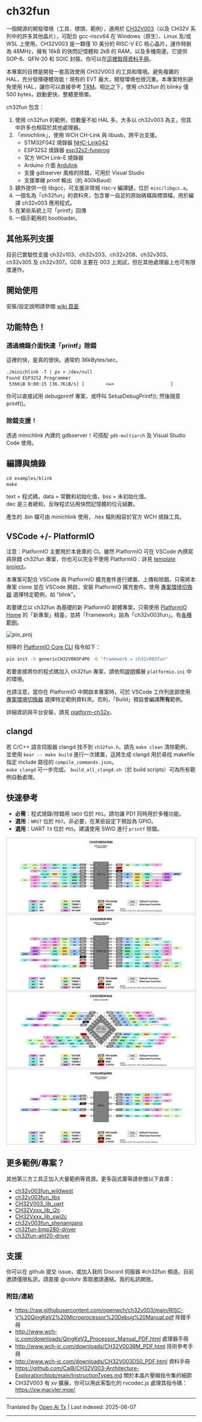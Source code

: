# ch32fun

一個開源的開發環境（工具、標頭、範例），適用於 [CH32V003](http://www.wch-ic.com/products/CH32V003.html)（以及 CH32V 系列中的許多其他晶片），可配合 gcc-riscv64 在 Windows（原生）、Linux 及/或 WSL 上使用。CH32V003 是一顆僅 10 美分的 RISC-V EC 核心晶片，運作時脈為 48MHz，擁有 16kB 的快閃記憶體和 2kB 的 RAM，以及多種周邊。它提供 SOP-8、QFN-20 和 SOIC 封裝。你可以在[這裡取得資料手冊](http://www.wch-ic.com/downloads/CH32V003DS0_PDF.html)。

本專案的目標是開發一套高效使用 CH32V003 的工具和環境。避免複雜的 HAL，充分發揮硬體效能！現有的 EVT 龐大，開發環境也很沉重。本專案特別避免使用 HAL，讓你可以直接參考 [TRM](http://www.wch-ic.com/downloads/CH32V003RM_PDF.html)。相比之下，使用 ch32fun 的 blinky 僅 500 bytes，啟動更快，整體更簡單。

ch32fun 包含：
1. 使用 ch32fun 的範例，但數量不如 HAL 多。大多以 ch32v003 為主，但其中許多也相容於其他處理器。
2. 「minichlink」，使用 WCH CH-Link 與 libusb，跨平台支援。
   * STM32F042 燒錄器 [NHC-Link042](https://github.com/NgoHungCuong/NHC-Link042)
   * ESP32S2 燒錄器 [esp32s2-funprog](https://github.com/cnlohr/esp32s2-cookbook/tree/master/ch32v003programmer)
   * 官方 WCH Link-E 燒錄器
   * Arduino 介面 [Ardulink](https://gitlab.com/BlueSyncLine/arduino-ch32v003-swio)
   * 支援 gdbserver 風格的除錯，可用於 Visual Studio
   * 支援單線 printf 輸出（約 400kBaud）
3. 額外提供一份 libgcc，可支援非常規 risc-v 編譯鏈，位於 `misc/libgcc.a`。
4. 一個名為「ch32fun」的資料夾，包含單一自足的原始碼檔與標頭檔，用於編譯 ch32v003 應用程式。
5. 在某些系統上可「printf」回傳
6. 一個示範用的 bootloader。

## 其他系列支援

目前已實驗性支援 ch32v103、ch32v203、ch32v208、ch32v303、ch32v305 及 ch32v307。GDB 主要在 003 上測試，但在其他處理器上也可有限度運作。

## 開始使用

安裝/設定說明請參閱 [wiki 頁面](https://github.com/cnlohr/ch32fun/wiki/Installation)

## 功能特色！

###  透過燒錄介面快速「printf」除錯

這裡的快，是真的很快。通常約 36kBytes/sec。

```
./minichlink -T | pv > /dev/null
Found ESP32S2 Programmer
 536KiB 0:00:15 [36.7KiB/s] [        <=>                     ]
```

你可以直接試用 debugprintf 專案，或呼叫 SetupDebugPrintf(); 然後隨意 printf()。

### 除錯支援！

透過 minichlink 內建的 gdbserver！可搭配 `gdb-multiarch` 及 Visual Studio Code 使用。

## 編譯與燒錄

```
cd examples/blink
make
```

text = 程式碼，data = 常數和初始化值，bss = 未初始化值。  
dec 是三者總和，反映程式佔用快閃記憶體的位元組數。

產生的 .bin 檔可由 minichlink 使用，.hex 檔則相容於官方 WCH 燒錄工具。

## VSCode +/- PlatformIO

注意：PlatformIO 主要用於本倉庫的 CI。雖然 PlatformIO 可在 VSCode 內撰寫與除錯 ch32fun 專案，你也可以完全不使用 PlatformIO：詳見 [template project](https://github.com/cnlohr/ch32fun/tree/master/examples/template/.vscode)。

本專案可配合 VSCode 與 PlatformIO 擴充套件進行建置、上傳和除錯。只需將本專案 clone 並在 VSCode 開啟，安裝 PlatformIO 擴充套件。使用 [專案環境切換器](https://docs.platformio.org/en/latest/integration/ide/vscode.html#project-tasks) 選擇特定範例，如 "blink"。

若要建立以 ch32fun 為基礎的新 PlatformIO 韌體專案，只需使用 [PlatformIO Home](https://docs.platformio.org/en/latest/home/index.html) 的「新專案」精靈，並將「Framework」設為「ch32v003fun」。有[各種範例](https://github.com/Community-PIO-CH32V/platform-ch32v/tree/develop/examples/blinky-ch32v003fun)。

![pio_proj](https://raw.githubusercontent.com/cnlohr/ch32fun/master/.github/pio_project_creation.png)

相等的 [PlatformIO Core CLI](https://docs.platformio.org/en/latest/integration/ide/vscode.html#platformio-core-cli) 指令如下：
```sh
pio init -b genericCH32V003F4P6 -O "framework = ch32v003fun"
```

若要直接將你的程式碼加入 ch32fun 專案，請依照[說明](https://github.com/cnlohr/ch32fun/blob/49640fbccf231191aa83c6a2bbe9d385535b2d1e/platformio.ini#L48-L53)擴展 `platformio.ini` 中的環境。

也請注意，當你在 PlatformIO 中開啟本專案時，可於 VSCode 工作列底部使用 [專案環境切換器](https://docs.platformio.org/en/latest/integration/ide/vscode.html#project-tasks) 選擇特定範例資料夾。否則，「Build」預設會編譯**所有**範例。

詳細資訊與平台安裝，請見 [platform-ch32v](https://github.com/Community-PIO-CH32V/platform-ch32v)。

## clangd

若 C/C++ 語言伺服器 clangd 找不到 `ch32fun.h`，請先 `make clean` 清除範例，並使用 `bear -- make build` 進行一次建置，這將生成 clangd 用於尋找 makefile 指定 include 路徑的 `compile_commands.json`。  
`make clangd` 可一步完成。
`build_all_clangd.sh`（於 build scripts）可為所有範例自動處理。

## 快速參考
 * **必需**：程式燒錄/除錯用 `SWIO` 位於 `PD1`。請勿讓 PD1 同時用於多種功能。
 * **選用**：`NRST` 位於 `PD7`。非必要，在某些設定下預設為 GPIO。
 * **選用**：UART `TX` 位於 `PD5`。建議使用 SWIO 進行 `printf` 除錯。

![ch32v003a4m6](https://raw.githubusercontent.com/Tengo10/pinout-overview/main/pinouts/CH32v003/ch32v003a4m6.svg)
![ch32v003f4p6](https://raw.githubusercontent.com/Tengo10/pinout-overview/main/pinouts/CH32v003/ch32v003f4p6.svg)
![ch32v003f4u6](https://raw.githubusercontent.com/Tengo10/pinout-overview/main/pinouts/CH32v003/ch32v003f4u6.svg)
![ch32v003j4m6](https://raw.githubusercontent.com/Tengo10/pinout-overview/main/pinouts/CH32v003/ch32v003j4m6.svg)

## 更多範例/專案？

其他第三方工具正加入大量範例等資源。更多函式庫等請參閱以下倉庫：
 * [ch32v003fun_wildwest](https://github.com/recallmenot/ch32v003fun_wildwest)
 * [ch32v003fun_libs](https://github.com/hexeguitar/ch32v003fun_libs)
 * [CH32V003_lib_uart](https://github.com/ADBeta/CH32V003_lib_uart)
 * [CH32Vxxx_lib_i2c](https://github.com/ADBeta/CH32Vxxx_lib_i2c)
 * [CH32Vxxx_lib_swi2c](https://github.com/ADBeta/CH32Vxxx_lib_swi2c)
 * [ch32v003fun_shenanigans](https://github.com/DeadBugEngineering/ch32v003fun_shenanigans)
 * [ch32fun-bmp280-driver](https://github.com/pabloestrado/ch32fun-bmp280-driver)
 * [ch32fun-aht20-driver](https://github.com/pabloestrado/ch32fun-aht20-driver)

## 支援

你可以在 github 提交 issue，或加入我的 Discord 伺服器 #ch32fun 頻道。目前邀請僅限私訊，請直接 @cnlohr 索取邀請連結。我的私訊開放。

### 附註/連結

 * https://raw.githubusercontent.com/openwch/ch32v003/main/RISC-V%20QingKeV2%20Microprocessor%20Debug%20Manual.pdf 除錯手冊
 * http://www.wch-ic.com/downloads/QingKeV2_Processor_Manual_PDF.html 處理器手冊
 * http://www.wch-ic.com/downloads/CH32V003RM_PDF.html 技術參考手冊
 * http://www.wch-ic.com/downloads/CH32V003DS0_PDF.html 資料手冊
 * https://github.com/CaiB/CH32V003-Architecture-Exploration/blob/main/InstructionTypes.md 關於本晶片壓縮指令集的細節
 * CH32V003 有 xv 擴展，你可以用此客製化的 rvcodec.js 處理其指令碼：https://xw.macyler.moe/


---


Tranlated By [Open Ai Tx](https://github.com/OpenAiTx/OpenAiTx) | Last indexed: 2025-06-07


---